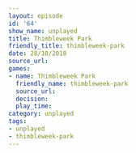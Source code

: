 ```yaml
---
layout: episode
id: '64'
show_name: unplayed
title: Thimbleweek Park
friendly_title: thimbleweek-park
date: 28/10/2018
source_url: 
games:
- name: Thimbleweek Park
  friendly_name: thimbleweek-park
  source_url: 
  decision: 
  play_time: 
category: unplayed
tags:
- unplayed
- thimbleweek-park
---
```

